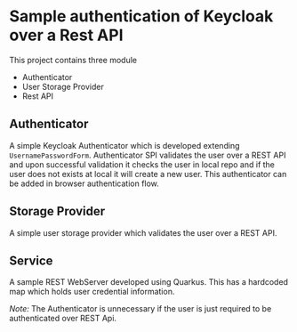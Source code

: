 # Sample authentication of Keycloak over a Rest API
This project contains three module 
- Authenticator
- User Storage Provider 
- Rest API

## Authenticator
A simple Keycloak Authenticator which is developed extending ``UsernamePasswordForm``. Authenticator SPI validates the user over a REST API and upon successful validation it checks the user in local repo and if the user does not exists at local it will create a new user.
This authenticator can be added in browser authentication flow. 

## Storage Provider
A simple user storage provider which validates the user over a REST API.

## Service
A sample REST WebServer developed using Quarkus. This has a hardcoded map which holds user credential information.

*Note:* The Authenticator is unnecessary if the user is just required to be authenticated over REST Api.